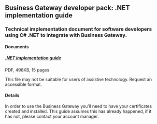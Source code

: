 ## Business Gateway developer pack: .NET implementation guide

### Technical implementation document for software developers using C# .NET to integrate with Business Gateway.

#### Documents
##### [.NET implementation guide](pagess/INTEGRATE.md)
PDF, 498KB, 15 pages

This file may not be suitable for users of assistive technology. Request an accessible format.

#### Details
In order to use the Business Gateway you’ll need to have your certificates created and installed. This guide assumes this has already happened, if it has not, please contact your account manager.
